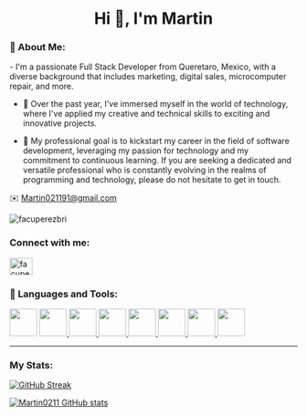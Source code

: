 <!--<img src="https://oms.systems/images/hello-world.jpg" /> -->

<h1 align="center">Hi 👋, I'm Martin</h1>
<h3 align="left">🚀 About Me:</h3>
- I'm a passionate Full Stack Developer from Queretaro, Mexico, with a diverse background that includes marketing, digital sales, microcomputer repair, and more.

- 🌟 Over the past year, I've immersed myself in the world of technology, where I've applied my creative and technical skills to exciting and innovative projects.

- 💼 My professional goal is to kickstart my career in the field of software development, leveraging my passion for technology and my commitment to continuous learning. If you are seeking a dedicated and versatile professional who is constantly evolving in the realms of programming and technology, please do not hesitate to get in touch.

✉️ Martin021191@gmail.com

<p align="left"> <img src="https://komarev.com/ghpvc/?username=facuperezbri&label=Profile%20views&color=0e75b6&style=flat" alt="facuperezbri" /> </p>

<h3 align="left">Connect with me:</h3>
<p align="left">
<a href="www.linkedin.com/in/martin-eduardo-blanco-albornoz" target="blank"><img align="center" src="https://raw.githubusercontent.com/rahuldkjain/github-profile-readme-generator/master/src/images/icons/Social/linked-in-alt.svg" alt="facuperezbri" height="30" width="40" /></a>
</p>

<div align="left">
<h3>🚀 Languages and Tools:</h3>
<p align="left"> 
    <a href="https://developer.mozilla.org/en-US/docs/Web/JavaScript" target="_blank"> <img src="https://img.icons8.com/color/48/000000/javascript.png" width="48" height="48"/></a> 
    <a href="https://www.w3schools.com/html/" target="_blank"> <img src="https://img.icons8.com/color/48/000000/html-5.png" width="48" height="48"/> </a> 
    <a href="https://www.w3schools.com/css/" target="_blank"> <img src="https://img.icons8.com/color/48/000000/css3.png" width="48" height="48"/> </a>  
    <a href="https://nodejs.org" target="_blank"> <img src="https://i.imgur.com/XX8lvL7.png" width="48" height="48"/> </a>   
    <a href="https://git-scm.com/" target="_blank"> <img src="https://img.icons8.com/color/48/000000/git.png" width="48" height="48"/> </a> 
    <a href="https://es.reactjs.org" target="_blank"> <img src="https://img.icons8.com/color/452/react-native.png" width="48" height="48"/> </a> 
    <a href="https://es.redux.js.org" target="_blank"> <img src="https://img.icons8.com/color/48/000000/redux.png" width="48" height="48"/> </a>  
    <a href="https://www.postgresql.org" target="_blank"> <img src="https://img.icons8.com/color/344/postgreesql.png" width="48" height="48"/> </a> 
</p>
</div>

---

### My Stats:

[![GitHub Streak](https://github-readme-streak-stats.herokuapp.com?user=Martin0211&theme=highcontrast)](https://git.io/streak-stats)

[![Martin0211 GitHub stats](https://github-readme-stats.vercel.app/api?username=Martin0211&theme=highcontrast)](https://github.com/anuraghazra/github-readme-stats)
<!--
### Hi there 👋

**Martin0211/Martin0211** is a ✨ _special_ ✨ repository because its `README.md` (this file) appears on your GitHub profile.

Here are some ideas to get you started:

- 🔭 I’m currently working on ...
- 🌱 I’m currently learning ...
- 👯 I’m looking to collaborate on ...
- 🤔 I’m looking for help with ...
- 💬 Ask me about ...
- 📫 How to reach me: ...
- 😄 Pronouns: ...
- ⚡ Fun fact: ...
-->
